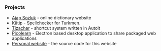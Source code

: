 ### Projects

- [Ajap Sozluk](https://ajapsozluk.com) - online dictionary website
- [Kätip](https://ajapsozluk.com/katip) - Spellchecker for Turkmen.
- [Tizachar](https://github.com/berkesas/tizachar) - shortcut system written in AutoIt
- [Picolearn](https://github.com/berkesas/picolearn) - Electron based desktop application to share packaged web applications
- [Personal website](https://github.com/berkesas/personal-website) - the source code for this website
